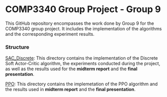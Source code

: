# COMP3340 Group Project - Group 9

This GitHub repository encompasses the work done by Group 9 for the COMP3340 group project. It includes the implementation of the algorithms and the corresponding experiment results.

### Structure

[SAC_Discrete](SAC_Discrete/README.md): This directory contains the implementation of the Discrete Soft Actor-Critic algorithm, the experiments conducted during the project, as well as the results used for the **midterm report** and the **final presentation**.

[PPO](PPO/README.md): This directory contains the implemetation of the PPO algorithm and the results used in **midterm report** and the **final presentation**.
